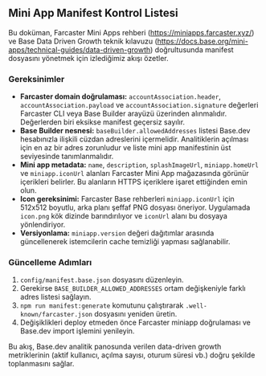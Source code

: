 ## Mini App Manifest Kontrol Listesi

Bu doküman, Farcaster Mini Apps rehberi (https://miniapps.farcaster.xyz/) ve Base Data Driven Growth teknik kılavuzu (https://docs.base.org/mini-apps/technical-guides/data-driven-growth) doğrultusunda manifest dosyasını yönetmek için izlediğimiz akışı özetler.

### Gereksinimler

- **Farcaster domain doğrulaması:** `accountAssociation.header`, `accountAssociation.payload` ve `accountAssociation.signature` değerleri Farcaster CLI veya Base Builder arayüzü üzerinden alınmalıdır. Değerlerden biri eksikse manifest geçersiz sayılır.
- **Base Builder nesnesi:** `baseBuilder.allowedAddresses` listesi Base.dev hesabınızla ilişkili cüzdan adreslerini içermelidir. Analitiklerin açılması için en az bir adres zorunludur ve liste mini app manifestinin üst seviyesinde tanımlanmalıdır.
- **Mini app metadata:** `name`, `description`, `splashImageUrl`, `miniapp.homeUrl` ve `miniapp.iconUrl` alanları Farcaster Mini App mağazasında görünür içerikleri belirler. Bu alanların HTTPS içeriklere işaret ettiğinden emin olun.
- **Icon gereksinimi:** Farcaster Base rehberleri `miniapp.iconUrl` için 512x512 boyutlu, arka planı şeffaf PNG dosyası öneriyor. Uygulamada `icon.png` kök dizinde barındırılıyor ve `iconUrl` alanı bu dosyaya yönlendiriyor.
- **Versiyonlama:** `miniapp.version` değeri dağıtımlar arasında güncellenerek istemcilerin cache temizliği yapması sağlanabilir.

### Güncelleme Adımları

1. `config/manifest.base.json` dosyasını düzenleyin.
2. Gerekirse `BASE_BUILDER_ALLOWED_ADDRESSES` ortam değişkeniyle farklı adres listesi sağlayın.
3. `npm run manifest:generate` komutunu çalıştırarak `.well-known/farcaster.json` dosyasını yeniden üretin.
4. Değişiklikleri deploy etmeden önce Farcaster miniapp doğrulaması ve Base.dev import işlemini yenileyin.

Bu akış, Base.dev analitik panosunda verilen data-driven growth metriklerinin (aktif kullanıcı, açılma sayısı, oturum süresi vb.) doğru şekilde toplanmasını sağlar.
